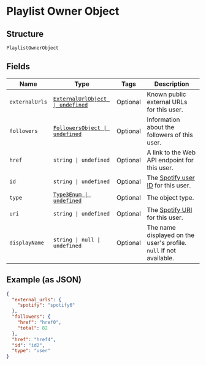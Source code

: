 
# Playlist Owner Object

## Structure

`PlaylistOwnerObject`

## Fields

| Name | Type | Tags | Description |
|  --- | --- | --- | --- |
| `externalUrls` | [`ExternalUrlObject \| undefined`](../../doc/models/external-url-object.md) | Optional | Known public external URLs for this user. |
| `followers` | [`FollowersObject \| undefined`](../../doc/models/followers-object.md) | Optional | Information about the followers of this user. |
| `href` | `string \| undefined` | Optional | A link to the Web API endpoint for this user. |
| `id` | `string \| undefined` | Optional | The [Spotify user ID](/documentation/web-api/concepts/spotify-uris-ids) for this user. |
| `type` | [`Type3Enum \| undefined`](../../doc/models/type-3-enum.md) | Optional | The object type. |
| `uri` | `string \| undefined` | Optional | The [Spotify URI](/documentation/web-api/concepts/spotify-uris-ids) for this user. |
| `displayName` | `string \| null \| undefined` | Optional | The name displayed on the user's profile. `null` if not available. |

## Example (as JSON)

```json
{
  "external_urls": {
    "spotify": "spotify6"
  },
  "followers": {
    "href": "href0",
    "total": 82
  },
  "href": "href4",
  "id": "id2",
  "type": "user"
}
```


